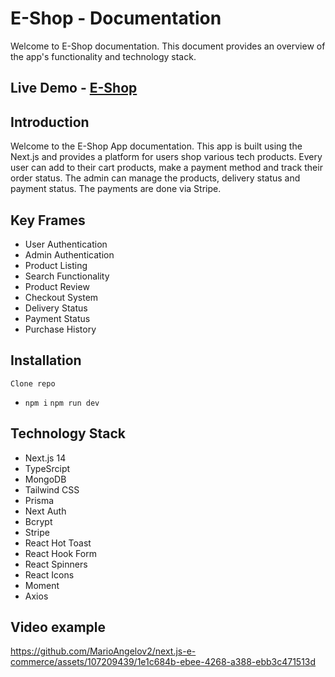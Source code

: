 # E-Shop - Documentation
Welcome to E-Shop documentation. This document provides an overview of the app's functionality and technology stack.

## Live Demo - [E-Shop](https://next-js-e-commerce-eta-lime.vercel.app/)


## Introduction

Welcome to the E-Shop App documentation. This app is built using the Next.js and provides a platform for users shop various tech products. Every user can add to their cart products, make a payment method and track their order status. 
The admin can manage the products, delivery status and payment status. The payments are done via Stripe.

## Key Frames

- User Authentication
- Admin Authentication
- Product Listing
- Search Functionality
- Product Review
- Checkout System
- Delivery Status
- Payment Status
- Purchase History

## Installation

`Clone repo`

  - `npm i` `npm run dev`

## Technology Stack

- Next.js 14
- TypeSrcipt
- MongoDB
- Tailwind CSS
- Prisma
- Next Auth
- Bcrypt
- Stripe
- React Hot Toast
- React Hook Form
- React Spinners
- React Icons
- Moment
- Axios

## Video example
https://github.com/MarioAngelov2/next.js-e-commerce/assets/107209439/1e1c684b-ebee-4268-a388-ebb3c471513d

